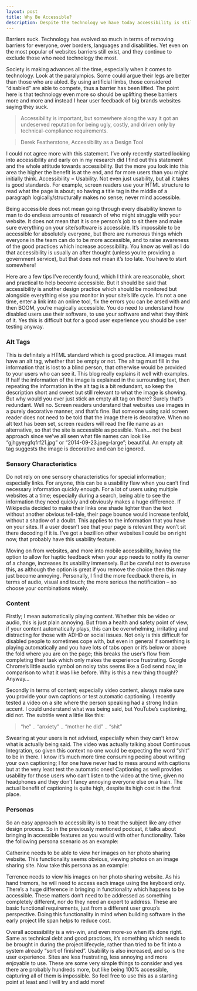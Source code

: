 ```yaml
---
layout: post
title: Why Be Accessible?
description: Despite the technology we have today accessibility is still an issue and still a non-functional requirement that you have to sell to your stakeholders and clients. This post is a take on why that shouldn't be the case. 
---
```


Barriers suck. Technology has evolved so much in terms of removing barriers for everyone, over borders, languages and disabilities. Yet even on the most popular of websites barriers still exist, and they continue to exclude those who need technology the most.

Society is making advances all the time, especially when it comes to technology. Look at the paralympics. Some could argue their legs are better than those who are abled. By using artificial limbs, those considered “disabled” are able to compete, thus a barrier has been lifted. The point here is that technology even more so should be uplifting these barriers more and more and instead I hear user feedback of big brands websites saying they suck.

> Accessibility is important, but somewhere along the way it got an undeserved reputation for being ugly, costly, and driven only by technical-compliance requirements.

> Derek Featherstone, Accessibility as a Design Tool

I could not agree more with this statement. I’ve only recently started looking into accessibility and early on in my research did I find out this statement and the whole attitude towards accessibility. But the more you look into this area the higher the benefit is at the end, and for more users than you might initially think. Accessibility = Usability. Not even just usability, but all it takes is good standards. For example, screen readers use your HTML structure to read what the page is about; so having a title tag in the middle of a paragraph logically/structurally makes no sense; never mind accessible.

Being accessible does not mean going through every disability known to man to do endless amounts of research of who might struggle with your website. It does not mean that it is one person’s job to sit there and make sure everything on your site/software is accessible. It’s impossible to be accessible for absolutely everyone, but there are numerous things which everyone in the team can do to be more accessible, and to raise awareness of the good practices which increase accessibility. You know as well as I do that accessibility is usually an after thought (unless you’re providing a government service), but that does not mean it’s too late. You have to start somewhere!

Here are a few tips I’ve recently found, which I think are reasonable, short and practical to help become accessible. But it should be said that accessibility is another design practice which should be monitored but alongside everything else you monitor in your site’s life cycle. It’s not a one time, enter a link into an online tool, fix the errors you can be arsed with and then BOOM, you’re magically accessible. You do need to understand how disabled users use their software, to use your software and what they think of it. Yes this is difficult but for a good user experience you should be user testing anyway.

### Alt Tags

This is definitely a HTML standard which is good practice. All images must have an alt tag, whether that be empty or not. The alt tag must fill in the information that is lost to a blind person, that otherwise would be provided to your users who can see it. This blog really explains it well with examples. If half the information of the image is explained in the surrounding text, then repeating the information in the alt tag is a bit redundant, so keep the description short and sweet but still relevant to what the image is showing. But why would you ever just stick an empty alt tag on there? Surely that’s redundant. Well no. Screen readers understand that websites use images in a purely decorative manner, and that’s fine. But someone using said screen reader does not need to be told that the image there is decorative. When no alt text has been set, screen readers will read the file name as an alternative, so that the site is accessible as possible. Yeah… not the best approach since we’ve all seen what file names can look like “gjhgyeygfqfrf21.jpg” or “2014-09-23.jpeg-large”; beautiful. An empty alt tag suggests the image is decorative and can be ignored.

### Sensory Characteristics

Do not rely on one sensory characteristics for special information; especially links. For anyone, this can be a usability flaw when you can’t find necessary information quickly enough. For a lot of users using multiple websites at a time; especially during a search, being able to see the information they need quickly and obviously makes a huge difference. If Wikipedia decided to make their links one shade lighter than the text without another obvious tell-tale, their page bounce would increase tenfold, without a shadow of a doubt. This applies to the information that you have on your sites. If a user doesn’t see that your page is relevant they won’t sit there decoding if it is. I’ve got a bazillion other websites I could be on right now, that probably have this usability feature.

Moving on from websites, and more into mobile accessibility, having the option to allow for haptic feedback when your app needs to notify its owner of a change, increases its usability immensely.  But be careful not to overuse this, as although the option is great if you remove the choice then this may just become annoying. Personally, I find the more feedback there is, in terms of audio, visual and touch; the more serious the notification – so choose your combinations wisely.

### Content

Firstly; I mean automatically playing content. Whether this be video or audio, this is just plain annoying. But from a health and safety point of view, if your content automatically plays, this can be overwhelming, irritating and distracting for those with ADHD or social issues. Not only is this difficult for disabled people to sometimes cope with, but even in general if something is playing automatically and you have lots of tabs open or it’s below or above the fold where you are on the page; this breaks the user’s flow from completing their task which only makes the experience frustrating. Google Chrome’s little audio symbol on noisy tabs seems like a God send now, in comparison to what it was like before. Why is this a new thing though!? Anyway…

Secondly in terms of content; especially video content, always make sure you provide your own captions or test automatic captioning. I recently tested a video on a site where the person speaking had a strong Indian accent. I could understand what was being said, but YouTube’s captioning, did not. The subtitle went a little like this:

> “he” .. “anxiety” .. “mother he did” .. “shit”

Swearing at your users is not advised, especially when they can’t know what is actually being said. The video was actually talking about Continuous Integration, so given this context no one would be expecting the word “shit” to be in there. I know it’s much more time consuming peeing about writing your own captioning; I for one have never had to mess around with captions but at the very least test the automatic ones! Captioning as well provides usability for those users who can’t listen to the video at the time, given no headphones and they don’t fancy annoying everyone else on a train. The actual benefit of captioning is quite high, despite its high cost in the first place.

### Personas

So an easy approach to accessibility is to treat the subject like any other design process. So in the previously mentioned podcast, it talks about bringing in accessible features as you would with other functionality. Take the following persona scenario as an example:

Catherine needs to be able to view her images on her photo sharing website.
This functionality seems obvious, viewing photos on an image sharing site. Now take this persona as an example:

Terrence needs to view his images on her photo sharing website. As his hand tremors, he will need to access each image using the keyboard only.
There’s a huge difference in bringing in functionality which happens to be accessible. These matters don’t need to be addressed as something completely different, nor do they need an expert to address. These are basic functional requirements, just from a different user group’s perspective. Doing this functionality in mind when building software in the early project life span helps to reduce cost.

Overall accessibility is a win-win, and even more-so when it’s done right. Same as technical debt and good practices, it’s something which needs to be brought in during the project lifecycle, rather than tried to be fit into a system already “sort of finished”. Usability is also increased, and so is the user experience. Sites are less frustrating, less annoying and more enjoyable to use. These are some very simple things to consider and yes there are probably hundreds more, but like being 100% accessible, capturing all of them is impossible. So feel free to use this as a starting point at least and I will try and add more!